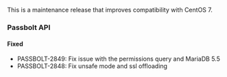 This is a maintenance release that improves compatibility with CentOS 7.

### Passbolt API
#### Fixed
- PASSBOLT-2849: Fix issue with the permissions query and MariaDB 5.5
- PASSBOLT-2848: Fix unsafe mode and ssl offloading
